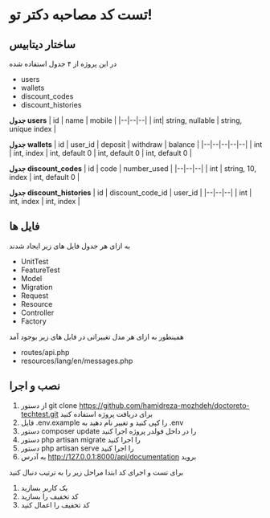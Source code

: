 # تست کد مصاحبه دکتر تو!

## ساختار دیتابیس
در این پروژه از  ۴ جدول استفاده شده

- users
- wallets
- discount_codes
- discount_histories

**جدول users**
| id | name | mobile |
|--|--|--|
| int| string, nullable | string, unique index |

**جدول wallets**
| id | user_id | deposit | withdraw | balance |
|--|--|--|--|--|
| int | int, index | int, default 0 | int, default 0 | int, default 0 |

**جدول discount_codes**
| id | code | number_used |
|--|--|--|
| int | string, 10, index | int, default 0 |

**جدول discount_histories**
| id | discount_code_id | user_id |
|--|--|--|
| int | int, index | int, index |

## فایل ها
به ازای هر جدول فایل های زیر ایجاد شدند
- UnitTest
- FeatureTest
- Model
- Migration
- Request
- Resource
- Controller
- Factory

همینطور به ازای هر مدل تغییراتی در فایل های زیر بوجود آمد
- routes/api.php
- resources/lang/en/messages.php

## نصب و اجرا

1. از دستور git clone https://github.com/hamidreza-mozhdeh/doctoreto-techtest.git برای دریافت پروژه استفاده کنید
2. فایل .env.example را کپی کنید و تغییر نام دهید به .env
3. دستور composer update را در داخل فولدر پروژه اجرا کنید
4. دستور php artisan migrate را اجرا کنید
5. دستور php artisan serve را اجرا کنید
6. به آدرس http://127.0.0.1:8000/api/documentation بروید


برای تست و اجرای کد ابتدا مراحل زیر را به ترتیب دنبال کنید

1. یک کاربر بسازید
2. کد تخفیف را بسازید
3. کد تخفیف را اعمال کنید

